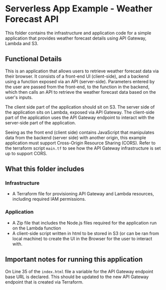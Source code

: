 # Serverless App Example - Weather Forecast API

This folder contains the infrastructure and application code for a simple application that provides weather forecast details using API Gateway, Lambda and S3.

## Functional Details

This is an application that allows users to retrieve weather forecast data via their browser. It consists of a front-end UI (client-side), and a backend using a function exposed via an API (server-side). Parameters entered by the user are passed from the front-end, to the function in the backend, which then calls an API to retrieve the weather forecast data based on the user's inputs.

The client side part of the application should sit on S3. The server side of the application sits on Lambda, exposed via API Gateway. The client-side part of the application uses the API Gateway endpoint to interact with the server-side part of the application.

Seeing as the front end (client side) contains JavaScript that manipulates data from the backend (server side) with another origin, this example application must support Cross-Origin Resource Sharing (CORS). Refer to the terraform script `main.tf` to see how the API Gateway infrastructure is set up to support CORS.

## What this folder includes

### Infrastructure

- A Terraform file for provisioning API Gateway and Lambda resources, including required IAM permissions.

### Application

- A Zip file that includes the Node.js files required for the application run on the Lambda function
- A client-side script written in html to be stored in S3 (or can be ran from local machine) to create the UI in the Browser for the user to interact with.

## Important notes for running this application

On Line 35 of the `index.html` file a variable for the API Gateway endpoint base URL is declared. This should be updated to the new API Gateway endpoint that is created via Terraform.
